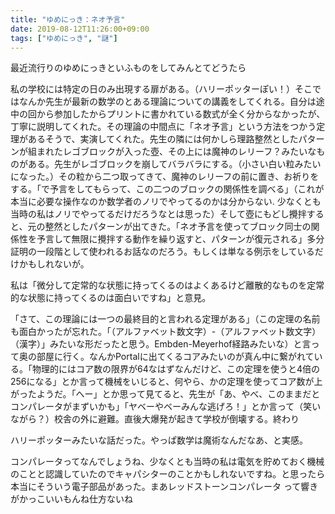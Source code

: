 ```yaml
---
title: "ゆめにっき：ネオ予言"
date: 2019-08-12T11:26:00+09:00
tags: ["ゆめにっき", "謎"]
---
```


最近流行りのゆめにっきといふものをしてみんとてどうたら

私の学校には特定の日のみ出現する扉がある。（ハリーポッターぽい！）そこではなんか先生が最新の数学のとある理論についての講義をしてくれる。自分は途中の回から参加したからプリントに書かれている数式が全く分からなかったが、丁寧に説明してくれた。その理論の中間点に「ネオ予言」という方法をつかう定理があるそうで、実演してくれた。先生の隣には何かしら理路整然としたパターンが組まれたレゴブロックが入った壺、その上には魔神のレリーフ？みたいなものがある。先生がレゴブロックを崩してバラバラにする。（小さい白い粒みたいになった。）その粒から二つ取ってきて、魔神のレリーフの前に置き、お祈りをする。「で予言をしてもらって、この二つのブロックの関係性を調べる」（これが本当に必要な操作なのか数学者のノリでやってるのかは分からない. 少なくとも当時の私はノリでやってるだけだろうなとは思った）そして壺にもどし攪拌すると、元の整然としたパターンが出てきた。「ネオ予言を使ってブロック同士の関係性を予言して無限に攪拌する動作を繰り返すと、パターンが復元される」多分証明の一段階として使われるお話なのだろう。もしくは単なる例示をしているだけかもしれないが。

私は「微分して定常的な状態に持ってくるのはよくあるけど離散的なものを定常的な状態に持ってくるのは面白いですね」と意見。

「さて、この理論には一つの最終目的と言われる定理がある」（この定理の名前も面白かったが忘れた。「（アルファベット数文字）-（アルファベット数文字）（漢字）」みたいな形だったと思う。Embden-Meyerhof経路みたいな）と言って奥の部屋に行く。なんかPortalに出てくるコアみたいのが真ん中に繋がれている。「物理的にはコア数の限界が64なはずなんだけど、この定理を使うと4倍の256になる」とか言って機械をいじると、何やら、かの定理を使ってコア数が上がったようだ。「へー」とか思って見てると、先生が「あ、やべ、このままだとコンパレータがまずいかも」「ヤベーやベーみんな逃げろ！」とか言って（笑いながら？）校舎の外に避難。直後大爆発が起きて学校が倒壊する。終わり

ハリーポッターみたいな話だった。やっぱ数学は魔術なんだなあ、と実感。

コンパレータってなんでしょうね、少なくとも当時の私は電気を貯めておく機械のことと認識していたのでキャパシターのことかもしれないですね。と思ったら本当にそういう電子部品があった。まあレッドストーンコンパレータ って響きがかっこいいもんね仕方ないね

